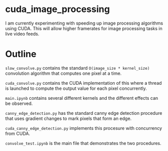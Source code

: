 # cuda_image_processing

I am currently experimenting with speeding up image processing algorithms using CUDA. This will allow higher framerates for 
image processing tasks in live video feeds. 

# Outline

`slow_convolve.py` contains the standard `O(image_size * kernel_size)` convolution algorithm that computes one pixel at a time.  

`cuda_convolve.py` contains the CUDA implementation of this where a thread is launched to compute the output value for each pixel 
concurrently. 

`main.ipynb` contains several different kernels and the different effects can be observed. 

`canny_edge_detection.py` has the standard canny edge detection procedure that uses gradient changes to mark pixels that form an edge. 

`cuda_canny_edge_detection.py` implements this procesure with concurrency from CUDA. 

`convolve_test.ipynb` is the main file that demonstrates the two procedures. 
